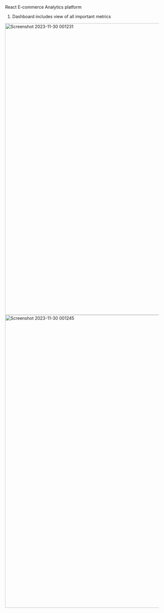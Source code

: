 React E-commerce Analytics platform

1. Dashboard includes view of all important metrics
<img width="956" alt="Screenshot 2023-11-30 001231" src="https://github.com/nirtutac123/E-commerce-analytics/assets/117327381/f64972f1-99e5-46cf-b337-d590420fc90c">
<img width="960" alt="Screenshot 2023-11-30 001245" src="https://github.com/nirtutac123/E-commerce-analytics/assets/117327381/0c3b1b57-92e3-4c4a-aa87-fe66f62be259">
